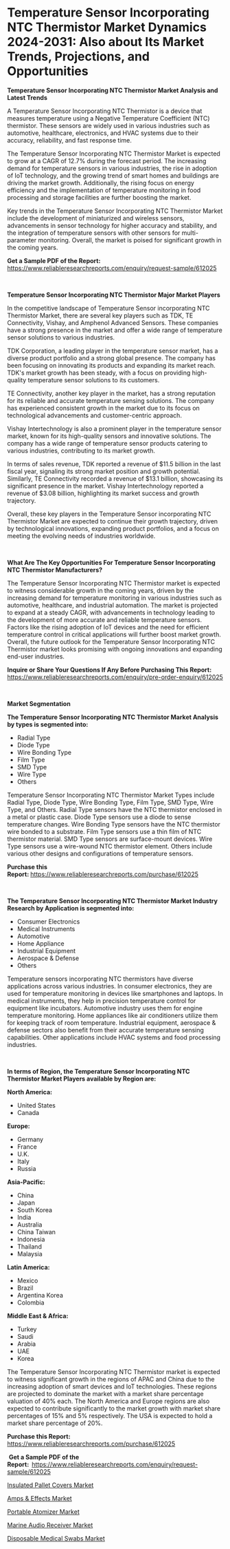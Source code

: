 <p><h1>Temperature Sensor Incorporating NTC Thermistor Market Dynamics 2024-2031: Also about Its Market Trends, Projections, and Opportunities</h1></p><p><strong>Temperature Sensor Incorporating NTC Thermistor Market Analysis and Latest Trends</strong></p>
<p><p>A Temperature Sensor Incorporating NTC Thermistor is a device that measures temperature using a Negative Temperature Coefficient (NTC) thermistor. These sensors are widely used in various industries such as automotive, healthcare, electronics, and HVAC systems due to their accuracy, reliability, and fast response time.</p><p>The Temperature Sensor Incorporating NTC Thermistor Market is expected to grow at a CAGR of 12.7% during the forecast period. The increasing demand for temperature sensors in various industries, the rise in adoption of IoT technology, and the growing trend of smart homes and buildings are driving the market growth. Additionally, the rising focus on energy efficiency and the implementation of temperature monitoring in food processing and storage facilities are further boosting the market.</p><p>Key trends in the Temperature Sensor Incorporating NTC Thermistor Market include the development of miniaturized and wireless sensors, advancements in sensor technology for higher accuracy and stability, and the integration of temperature sensors with other sensors for multi-parameter monitoring. Overall, the market is poised for significant growth in the coming years.</p></p>
<p><strong>Get a Sample PDF of the Report:&nbsp;</strong> <a href="https://www.reliableresearchreports.com/enquiry/request-sample/612025">https://www.reliableresearchreports.com/enquiry/request-sample/612025</a></p>
<p>&nbsp;</p>
<p><strong>Temperature Sensor Incorporating NTC Thermistor Major Market Players</strong></p>
<p><p>In the competitive landscape of Temperature Sensor incorporating NTC Thermistor Market, there are several key players such as TDK, TE Connectivity, Vishay, and Amphenol Advanced Sensors. These companies have a strong presence in the market and offer a wide range of temperature sensor solutions to various industries.</p><p>TDK Corporation, a leading player in the temperature sensor market, has a diverse product portfolio and a strong global presence. The company has been focusing on innovating its products and expanding its market reach. TDK's market growth has been steady, with a focus on providing high-quality temperature sensor solutions to its customers.</p><p>TE Connectivity, another key player in the market, has a strong reputation for its reliable and accurate temperature sensing solutions. The company has experienced consistent growth in the market due to its focus on technological advancements and customer-centric approach.</p><p>Vishay Intertechnology is also a prominent player in the temperature sensor market, known for its high-quality sensors and innovative solutions. The company has a wide range of temperature sensor products catering to various industries, contributing to its market growth.</p><p>In terms of sales revenue, TDK reported a revenue of $11.5 billion in the last fiscal year, signaling its strong market position and growth potential. Similarly, TE Connectivity recorded a revenue of $13.1 billion, showcasing its significant presence in the market. Vishay Intertechnology reported a revenue of $3.08 billion, highlighting its market success and growth trajectory.</p><p>Overall, these key players in the Temperature Sensor incorporating NTC Thermistor Market are expected to continue their growth trajectory, driven by technological innovations, expanding product portfolios, and a focus on meeting the evolving needs of industries worldwide.</p></p>
<p>&nbsp;</p>
<p><strong>What Are The Key Opportunities For Temperature Sensor Incorporating NTC Thermistor Manufacturers?</strong></p>
<p><p>The Temperature Sensor Incorporating NTC Thermistor market is expected to witness considerable growth in the coming years, driven by the increasing demand for temperature monitoring in various industries such as automotive, healthcare, and industrial automation. The market is projected to expand at a steady CAGR, with advancements in technology leading to the development of more accurate and reliable temperature sensors. Factors like the rising adoption of IoT devices and the need for efficient temperature control in critical applications will further boost market growth. Overall, the future outlook for the Temperature Sensor Incorporating NTC Thermistor market looks promising with ongoing innovations and expanding end-user industries.</p></p>
<p><strong>Inquire or Share Your Questions If Any Before Purchasing This Report:</strong> <a href="https://www.reliableresearchreports.com/enquiry/pre-order-enquiry/612025">https://www.reliableresearchreports.com/enquiry/pre-order-enquiry/612025</a></p>
<p>&nbsp;</p>
<p><strong>Market Segmentation</strong></p>
<p><strong>The Temperature Sensor Incorporating NTC Thermistor Market Analysis by types is segmented into:</strong></p>
<p><ul><li>Radial Type</li><li>Diode Type</li><li>Wire Bonding Type</li><li>Film Type</li><li>SMD Type</li><li>Wire Type</li><li>Others</li></ul></p>
<p><p>Temperature Sensor Incorporating NTC Thermistor Market Types include Radial Type, Diode Type, Wire Bonding Type, Film Type, SMD Type, Wire Type, and Others. Radial Type sensors have the NTC thermistor enclosed in a metal or plastic case. Diode Type sensors use a diode to sense temperature changes. Wire Bonding Type sensors have the NTC thermistor wire bonded to a substrate. Film Type sensors use a thin film of NTC thermistor material. SMD Type sensors are surface-mount devices. Wire Type sensors use a wire-wound NTC thermistor element. Others include various other designs and configurations of temperature sensors.</p></p>
<p><strong>Purchase this Report:&nbsp;</strong><a href="https://www.reliableresearchreports.com/purchase/612025">https://www.reliableresearchreports.com/purchase/612025</a></p>
<p>&nbsp;</p>
<p><strong>The Temperature Sensor Incorporating NTC Thermistor Market Industry Research by Application is segmented into:</strong></p>
<p><ul><li>Consumer Electronics</li><li>Medical Instruments</li><li>Automotive</li><li>Home Appliance</li><li>Industrial Equipment</li><li>Aerospace & Defense</li><li>Others</li></ul></p>
<p><p>Temperature sensors incorporating NTC thermistors have diverse applications across various industries. In consumer electronics, they are used for temperature monitoring in devices like smartphones and laptops. In medical instruments, they help in precision temperature control for equipment like incubators. Automotive industry uses them for engine temperature monitoring. Home appliances like air conditioners utilize them for keeping track of room temperature. Industrial equipment, aerospace & defense sectors also benefit from their accurate temperature sensing capabilities. Other applications include HVAC systems and food processing industries.</p></p>
<p>&nbsp;</p>
<p><strong>In terms of Region, the Temperature Sensor Incorporating NTC Thermistor Market Players available by Region are:</strong></p>
<p>
    <p> <strong> North America: </strong>
        <ul>
            <li>United States</li>
            <li>Canada</li>
        </ul>
        </p> 
    <p> <strong> Europe: </strong>
        <ul>
            <li>Germany</li>
            <li>France</li>
            <li>U.K.</li>
            <li>Italy</li>
            <li>Russia</li>
        </ul>
        </p> 
    <p> <strong> Asia-Pacific: </strong>
        <ul>
            <li>China</li>
            <li>Japan</li>
            <li>South Korea</li>
            <li>India</li>
            <li>Australia</li>
            <li>China Taiwan</li>
            <li>Indonesia</li>
            <li>Thailand</li>
            <li>Malaysia</li>
        </ul>
        </p> 
    <p> <strong> Latin America: </strong>
        <ul>
            <li>Mexico</li>
            <li>Brazil</li>
            <li>Argentina Korea</li>
            <li>Colombia</li>
        </ul>
        </p> 
    <p> <strong> Middle East & Africa: </strong>
        <ul>
            <li>Turkey</li>
            <li>Saudi</li>
            <li>Arabia</li>
            <li>UAE</li>
            <li>Korea</li>
        </ul>
    </p>
    </p>
<p><p>The Temperature Sensor Incorporating NTC Thermistor market is expected to witness significant growth in the regions of APAC and China due to the increasing adoption of smart devices and IoT technologies. These regions are projected to dominate the market with a market share percentage valuation of 40% each. The North America and Europe regions are also expected to contribute significantly to the market growth with market share percentages of 15% and 5% respectively. The USA is expected to hold a market share percentage of 20%.</p></p>
<p><strong>Purchase this Report: </strong><a href="https://www.reliableresearchreports.com/purchase/612025">https://www.reliableresearchreports.com/purchase/612025</a></p>
<p>&nbsp;<strong>Get a Sample PDF of the Report:&nbsp;&nbsp;</strong><a href="https://www.reliableresearchreports.com/enquiry/request-sample/612025">https://www.reliableresearchreports.com/enquiry/request-sample/612025</a></p>
<p><strong></strong></p>
<p><p><a href="https://medium.com/@angelaarnold1941/insulated-pallet-covers-market-furnishes-information-on-market-share-market-trends-and-market-333b32806ad4">Insulated Pallet Covers Market</a></p><p><a href="https://issuu.com/reportprime-2/docs/amps-effects-market-size-2030.pptx">Amps & Effects Market</a></p><p><a href="https://github.com/FassouRP/Market-Research-Report-List-3/blob/main/portable-atomizer-market.md">Portable Atomizer Market</a></p><p><a href="https://issuu.com/reportprime-2/docs/marine-audio-receiver-market-size-2030.pptx">Marine Audio Receiver Market</a></p><p><a href="https://github.com/rahu1506/Market-Research-Report-List-3/blob/main/disposable-medical-swabs-market.md">Disposable Medical Swabs Market</a></p></p>
